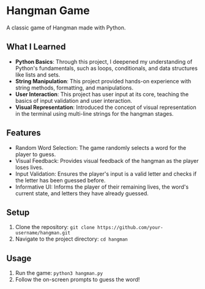 # Hangman Game

A classic game of Hangman made with Python.

## What I Learned
- **Python Basics**: Through this project, I deepened my understanding of Python's fundamentals, such as loops, conditionals, and data structures like lists and sets.
- **String Manipulation**: This project provided hands-on experience with string methods, formatting, and manipulations.
- **User Interaction**: This project has user input at its core, teaching the basics of input validation and user interaction.
- **Visual Representation**: Introduced the concept of visual representation in the terminal using multi-line strings for the hangman stages.

## Features
- Random Word Selection: The game randomly selects a word for the player to guess.
- Visual Feedback: Provides visual feedback of the hangman as the player loses lives.
- Input Validation: Ensures the player's input is a valid letter and checks if the letter has been guessed before.
- Informative UI: Informs the player of their remaining lives, the word's current state, and letters they have already guessed.

## Setup
1. Clone the repository: `git clone https://github.com/your-username/hangman.git`
2. Navigate to the project directory: `cd hangman`

## Usage
1. Run the game: `python3 hangman.py`
2. Follow the on-screen prompts to guess the word!

